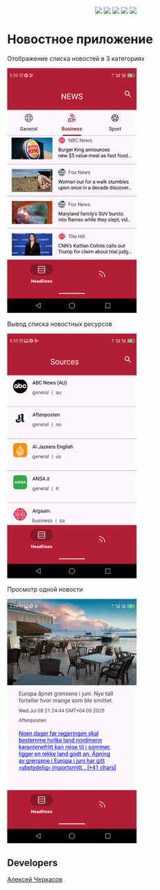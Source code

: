 
<p align="center"> 

   <img src="https://img.shields.io/badge/Kotlin-purple%20">
      <img src="https://img.shields.io/badge/Android-red">
   <img src="https://img.shields.io/badge/Moxy-green">
   <img src="https://img.shields.io/badge/Retrofit-orange">
  <img src="https://img.shields.io/badge/version-1.0-blue">

</p>

# Новостное приложение

<p >
   Отображение списка новостей в 3 категориях
</p>

<p align="">
      <img src="https://github.com/befartok/News_App/blob/master/app/src/main/res/drawable/Screenshot_2024-05-27-05-55-21.png" width="300">
</p>

<p align="">
   Вывод списка новостных ресурсов
</p>
<p align="">
      <img src="https://github.com/befartok/News_App/blob/master/app/src/main/res/drawable/Screenshot_2024-05-27-05-55-51.png" width="300">
</p>

<p align="">
   Просмотр одной новости
</p>
<p align="">
      <img src="https://github.com/befartok/News_App/blob/master/app/src/main/res/drawable/Screenshot_2024-05-27-05-59-31.png" width="300">
</p>



## Developers

[Алексей Черкасов](https://github.com/befartok)
